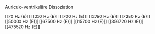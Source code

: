 

Auriculo-ventrikuläre Dissoziation

[[70 Hz (E)]]
[[220 Hz (E)]]
[[700 Hz (E)]]
[[2750 Hz (E)]]
[[7250 Hz (E)]]
[[50000 Hz (E)]]
[[67500 Hz (E)]]
[[115700 Hz (E)]]
[[356720 Hz (E)]]
[[475520 Hz (E)]]